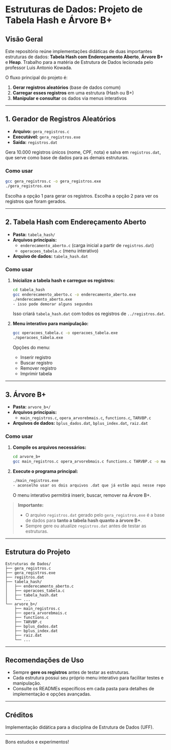 # Estruturas de Dados: Projeto de Tabela Hash e Árvore B+

## Visão Geral
Este repositório reúne implementações didáticas de duas importantes estruturas de dados: **Tabela Hash com Endereçamento Aberto**, **Árvore B+** e **Heap**. 
Trabalho para a matéria de Estrutura de Dados lecionada pelo professor Luis Antonio Kowada.

O fluxo principal do projeto é:
1. **Gerar registros aleatórios** (base de dados comum)
2. **Carregar esses registros** em uma estrutura (Hash ou B+)
3. **Manipular e consultar** os dados via menus interativos

---

## 1. Gerador de Registros Aleatórios
- **Arquivo:** `gera_registros.c`
- **Executável:** `gera_registros.exe`
- **Saída:** `registros.dat`

Gera 10.000 registros únicos (nome, CPF, nota) e salva em `registros.dat`, que serve como base de dados para as demais estruturas.

### Como usar
```sh
gcc gera_registros.c -o gera_registros.exe
./gera_registros.exe
```
Escolha a opção 1 para gerar os registros.
Escolha a opção 2 para ver os registros que foram gerados. 

---

## 2. Tabela Hash com Endereçamento Aberto
- **Pasta:** `tabela_hash/`
- **Arquivos principais:**
  - `enderecamento_aberto.c` (carga inicial a partir de `registros.dat`)
  - `operacoes_tabela.c` (menu interativo)
- **Arquivo de dados:** `tabela_hash.dat`

### Como usar
1. **Inicialize a tabela hash e carregue os registros:**
   ```sh
   cd tabela_hash
   gcc enderecamento_aberto.c -o enderecamento_aberto.exe
   ./enderecamento_aberto.exe
   - isso pode demorar alguns segundos
   ```
   Isso criará `tabela_hash.dat` com todos os registros de `../registros.dat`.

2. **Menu interativo para manipulação:**
   ```sh
   gcc operacoes_tabela.c -o operacoes_tabela.exe
   ./operacoes_tabela.exe
   ```
   Opções do menu:
   - Inserir registro
   - Buscar registro
   - Remover registro
   - Imprimir tabela

---

## 3. Árvore B+
- **Pasta:** `arvore_b+/`
- **Arquivos principais:**
  - `main_registros.c`, `opera_arvorebmais.c`, `functions.c`, `TARVBP.c`
- **Arquivos de dados:** `bplus_dados.dat`, `bplus_index.dat`, `raiz.dat`

### Como usar
1. **Compile os arquivos necessários:**
   ```sh
   cd arvore_b+
   gcc main_registros.c opera_arvorebmais.c functions.c TARVBP.c -o main_registros.exe
   ```
2. **Execute o programa principal:**
   ```sh
   ./main_registros.exe
   - aconselho usar os dois arquivos .dat que já estão aqui nesse repositório devido ao tempo que a arvore demora a ser construida 
   ```
   O menu interativo permitirá inserir, buscar, remover na Árvore B+.

> **Importante:**
> - O arquivo `registros.dat` gerado pelo `gera_registros.exe` é a base de dados para **tanto a tabela hash quanto a árvore B+**.
> - Sempre gere ou atualize `registros.dat` antes de testar as estruturas.

---

## Estrutura do Projeto
```
Estruturas de Dados/
├── gera_registros.c
├── gera_registros.exe
├── registros.dat
├── tabela_hash/
│   ├── enderecamento_aberto.c
│   ├── operacoes_tabela.c
│   ├── tabela_hash.dat
│   └── ...
└── arvore_b+/
    ├── main_registros.c
    ├── opera_arvorebmais.c
    ├── functions.c
    ├── TARVBP.c
    ├── bplus_dados.dat
    ├── bplus_index.dat
    ├── raiz.dat
    └── ...
```

---

## Recomendações de Uso
- Sempre **gere os registros** antes de testar as estruturas.
- Cada estrutura possui seu próprio menu interativo para facilitar testes e manipulação.
- Consulte os READMEs específicos em cada pasta para detalhes de implementação e opções avançadas.

---

## Créditos
Implementação didática para a disciplina de Estrutura de Dados (UFF).

---

Bons estudos e experimentos!

